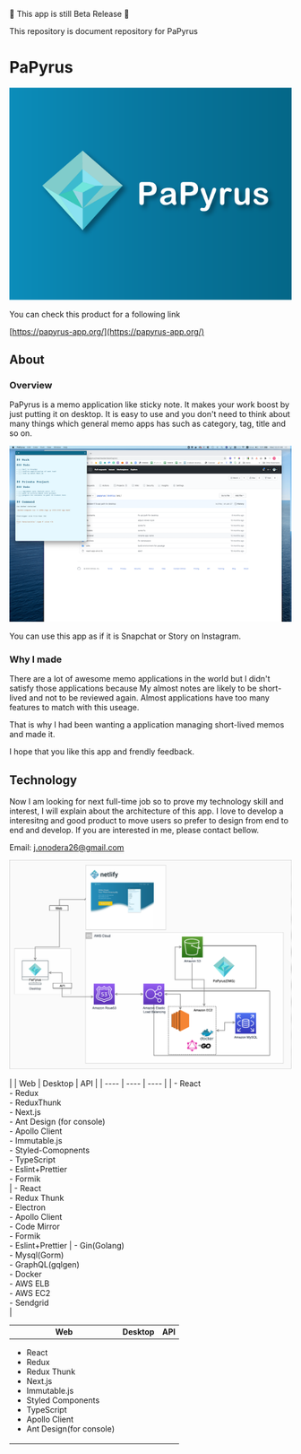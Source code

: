 
🚧️ This app is still Beta Release 🚧️

 This repository is document repository for PaPyrus

# PaPyrus

<a href="https://papyrus-app.org/">
 <img src="./assets/images/papyrus-thumbnail.png" alt="papyrus thumbnail" />
</a>

You can check this product for a following link

[https://papyrus-app.org/](https://papyrus-app.org/)

## About

### Overview

PaPyrus is a memo application like sticky note. It makes your work boost by just putting it on desktop.
It is easy to use and you don't need to think about many things which general memo apps has such as category, tag, title and so on.

![papyrus on desktop](./assets/images/papyrus-on-desktop.png)

You can use this app as if it is Snapchat or Story on Instagram.

### Why I made

There are a lot of awesome memo applications in the world but I didn't satisfy those applications because
My almost notes are likely to be short-lived and not to be reviewed again.
Almost applications have too many features to match with this useage.

That is why I had been wanting a application managing short-lived memos and made it.

I hope that you like this app and frendly feedback.

## Technology

Now I am looking for next full-time job so to prove my technology skill and interest, I will explain about the architecture of this app.
I love to develop a interesitng and good product to move users so prefer to design from end to end and develop.
If you are interested in me, please contact bellow.

Email: j.onodera26@gmail.com

![system architecture diagram](./assets/images/papyrus-architecture.png)

| | Web | Desktop | API |
| ---- | ---- | ---- |
| - React<br/>- Redux<br/>- ReduxThunk<br/>- Next.js<br/>- Ant Design (for console)<br/>- Apollo Client<br/>- Immutable.js<br/>- Styled-Comopnents<br/>- TypeScript<br/>- Eslint+Prettier<br/>- Formik<br/> | - React<br/> - Redux Thunk<br/> - Electron<br/> - Apollo Client<br/> - Code Mirror<br/> - Formik<br/> - Eslint+Prettier | - Gin(Golang)<br/> - Mysql(Gorm)<br/> - GraphQL(gqlgen)<br/> - Docker<br/> - AWS ELB<br/> - AWS EC2<br/> - Sendgrid<br/> |

<table>
 <thead>
  <tr>
   <th>Web</th>
   <th>Desktop</th>
   <th>API</th>
  </tr>
 </thead>
 <tbody>
  <tr>
   <td>
      <ul>
       <li>React</li>
              <li>Redux</li>
              <li>Redux Thunk</li>
              <li>Next.js</li>
              <li>Immutable.js</li>
              <li>Styled Components</li>
              <li>TypeScript</li>
              <li>Apollo Client</li>
              <li>Ant Design(for console)</li>
      </ul>
   </td>
   <td></td>
   <td></td>
  </tr>
 </tbody>
</table>








